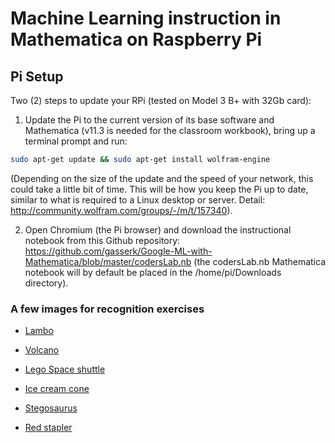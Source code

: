 # Machine Learning instruction in Mathematica on Raspberry Pi

## Pi Setup 

Two (2) steps to update your RPi (tested on Model 3 B+ with 32Gb card):
1. Update the Pi to the current version of its base software and Mathematica (v11.3 is needed for the classroom workbook), bring up a terminal prompt and run:

```bash
sudo apt-get update && sudo apt-get install wolfram-engine
```

(Depending on the size of the update and the speed of your network, this could take a little bit of time.  This will be how you keep the Pi up to date, similar to what is required to a Linux desktop or server.  Detail: http://community.wolfram.com/groups/-/m/t/157340).

2. Open Chromium (the Pi browser) and download the instructional notebook from this Github repository: https://github.com/gasserk/Google-ML-with-Mathematica/blob/master/codersLab.nb (the codersLab.nb Mathematica notebook will by default be placed in the /home/pi/Downloads directory).

### A few images for recognition exercises
* [Lambo](https://www.google.com/search?q=2017+Lamborghini+Aventador&stick=H4sIAAAAAAAAAONgFuLQz9U3MMktyVHi1U_XNzRMNsspTDcwS9ISds7PLUjMqwzJ981PSc2JTE0sKgYAB2I6pDAAAAA&source=lnms&tbm=isch&sa=X&ved=0ahUKEwjlke2OhardAhUDtlkKHXrSBZEQ_AUICigB&biw=1440&bih=718&dpr=2#imgrc=z4KGmpYsm1dFYM:)

* [Volcano](https://www.google.com/search?q=volcano&source=lnms&tbm=isch&sa=X&ved=0ahUKEwicvvvjhardAhXptlkKHfTWBZQQ_AUICygC&biw=1440&bih=682#imgrc=aJzRqdKpvZbXCM:)

* [Lego Space shuttle](https://www.google.com/search?q=space+shuttle&source=lnms&tbm=isch&sa=X&ved=0ahUKEwj8odSJhqrdAhWip1kKHb7AAG8Q_AUICigB&biw=1440&bih=682&dpr=2#imgrc=jENum5lV8g6IgM:)

* [Ice cream cone](https://www.google.com/search?q=ice+cream&source=lnms&tbm=isch&sa=X&ved=0ahUKEwj3_OWshqrdAhXLpFkKHdKXAlgQ_AUICygC&biw=1440&bih=682#imgrc=k32GClIWOV5_PM:)

* [Stegosaurus](https://www.google.com/search?q=stegosaurus&source=lnms&tbm=isch&sa=X&sqi=2&ved=0ahUKEwjT3YvRhqrdAhXLJVAKHV5BAeUQ_AUICigB&biw=1440&bih=682#imgrc=iV9tt2ORt9oxoM:)

* [Red stapler](https://www.google.com/search?q=red+stapler&source=lnms&tbm=isch&sa=X&ved=0ahUKEwj_nfjjhqrdAhWmwVkKHY6dDiAQ_AUICygC&biw=1440&bih=682#imgrc=r0kEy2S1lKxamM:)
